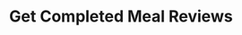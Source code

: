 ---
type: api-endpoint
id: endpoint.api.meal-review_completed.GET
title: Get Completed Meal Reviews
description: Retrieves a list of completed meal reviews for the authenticated user with filtering and pagination options.
url: /api/meal-review/completed
method: GET

request:
  parameters:
    - name: limit
      in: query
      type: integer
      description: Maximum number of reviews to return (default 20, max 100).
      required: false
    - name: offset
      in: query
      type: integer
      description: Number of reviews to skip (for pagination).
      required: false
    - name: sort
      in: query
      type: string
      enum: [date_asc, date_desc, rating_asc, rating_desc]
      description: Sort order for the reviews.
      required: false
    - name: date_from
      in: query
      type: string
      format: date
      description: Start date for filtering reviews.
      required: false
    - name: date_to
      in: query
      type: string
      format: date
      description: End date for filtering reviews.
      required: false
    - name: sentiment
      in: query
      type: string
      enum: [positive, neutral, negative]
      description: Filter by feedback sentiment.
      required: false

response:
  success:
    code: 200
    type: application/json
    schema:
      type: object
      properties:
        total:
          type: integer
          description: Total number of reviews matching the criteria.
        reviews:
          type: array
          items:
            type: object
            properties:
              id:
                type: string
                description: UUID of the meal review.
              meal_plan_id:
                type: string
                description: Reference to the meal plan.
              meal_name:
                type: string
                description: Name of the meal that was reviewed.
              meal_image:
                type: string
                description: URL to the meal image.
              status:
                type: string
                description: Status of the review.
              consumed:
                type: boolean
                description: Whether the meal was consumed.
              feedback_sentiment:
                type: string
                description: Overall sentiment.
              rating:
                type: integer
                description: Rating (1-5).
              feedback_detail:
                type: string
                description: Detailed feedback.
              portion_consumed:
                type: number
                description: Portion consumed (0-1).
              completed_at:
                type: string
                format: date-time
                description: When the review was completed.
  
  error:
    codes: [400, 401, 403, 500]
    type: application/json
    schema:
      type: object
      properties:
        error:
          type: string
          description: Error message.
        status:
          type: integer
          description: HTTP status code.

related:
  feature:
    - feature.meal_reviews
    - feature.dashboard
  event:
    - event.filter_meal_reviews
    - event.sort_meal_reviews
  screen:
    - screen.meal_reviews_center
  component:
    - component.meal_reviews_button
    - component.review_card_list
    - component.filter_sort_bar
  database:
    - table.meal_reviews
    - table.user_meal_plan

design_system_reference: [design_system]
--- 